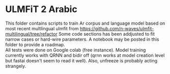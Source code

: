 # ULMFiT 2 Arabic 

This folder contains scripts to train Ar corpus and language model based on most recent multlingual ulmfit 
from https://github.com/n-waves/ulmfit-multilingual/tree/refactor 
Some code sections has been addjusted to fit narrow cases or hard-wire parameters. A notebook may be posted in this folder to provide a roadmap.  
All tests were done on Google colab (free instance). Model training currently works with QRNN and bidir off (qrnn works at model creation level but fastai doesn't seem to read it well). Also, unfreeze is probably acting strangely.

